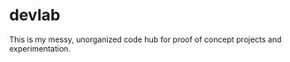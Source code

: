 # devlab
This is my messy, unorganized code hub for proof of concept projects and experimentation.


